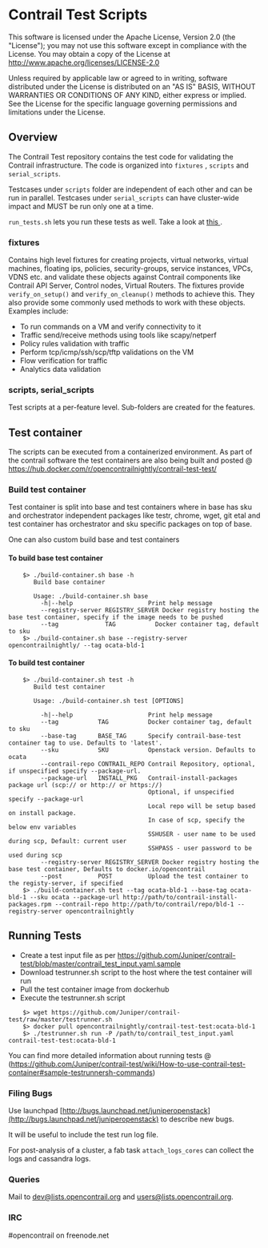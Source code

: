 ##
# Contrail Test Scripts

This software is licensed under the Apache License, Version 2.0 (the "License");
you may not use this software except in compliance with the License.
You may obtain a copy of the License at http://www.apache.org/licenses/LICENSE-2.0

Unless required by applicable law or agreed to in writing, software
distributed under the License is distributed on an "AS IS" BASIS,
WITHOUT WARRANTIES OR CONDITIONS OF ANY KIND, either express or implied.
See the License for the specific language governing permissions and
limitations under the License.

## Overview

The Contrail Test repository contains the test code for validating the Contrail infrastructure.
The code is organized into ``fixtures`` , ``scripts`` and ``serial_scripts``.

Testcases under ``scripts`` folder are independent of each other and can be run in parallel.
Testcases under ``serial_scripts`` can have cluster-wide impact and MUST be run only one at a time.

``run_tests.sh`` lets you run these tests as well. Take a look at [ this ](https://github.com/Juniper/contrail-test/wiki/Running-Tests).

### fixtures

Contains high level fixtures for creating projects, virtual networks, virtual machines, floating ips, policies, security-groups, service instances, VPCs, VDNS etc. and validate these objects against Contrail components like Contrail API Server, Control nodes, Virtual Routers. 
The fixtures provide ``verify_on_setup()`` and ``verify_on_cleanup()`` methods to achieve this. They also provide some commonly used methods to work with these objects. 
Examples include:
- To run commands on a VM and verify connectivity to it
- Traffic send/receive methods using tools like scapy/netperf 
- Policy rules validation with traffic 
- Perform tcp/icmp/ssh/scp/tftp validations on the VM
- Flow verification for traffic
- Analytics data validation

### scripts, serial_scripts

Test scripts at a per-feature level. Sub-folders are created for the features. 

## Test container

The scripts can be executed from a containerized environment.
As part of the contrail software the test containers are also being built and posted @ https://hub.docker.com/r/opencontrailnightly/contrail-test-test/

### Build test container
Test container is split into base and test containers where in base has sku and
orchestrator independent packages like testr, chrome, wget, git etal and
test container has orchestrator and sku specific packages on top of base.

One can also custom build base and test containers
#### To build base test container
```
    $> ./build-container.sh base -h
       Build base container

       Usage: ./build-container.sh base
         -h|--help                     Print help message
         --registry-server REGISTRY_SERVER Docker registry hosting the base test container, specify if the image needs to be pushed
         --tag             TAG           Docker container tag, default to sku
    $> ./build-container.sh base --registry-server opencontrailnightly/ --tag ocata-bld-1
```
#### To build test container
```
    $> ./build-container.sh test -h
       Build test container

       Usage: ./build-container.sh test [OPTIONS]

         -h|--help                     Print help message
         --tag           TAG           Docker container tag, default to sku
         --base-tag      BASE_TAG      Specify contrail-base-test container tag to use. Defaults to 'latest'.
         --sku           SKU           Openstack version. Defaults to ocata
         --contrail-repo CONTRAIL_REPO Contrail Repository, optional, if unspecified specify --package-url.
         --package-url   INSTALL_PKG   Contrail-install-packages package url (scp:// or http:// or https://)
                                       Optional, if unspecified specify --package-url
                                       Local repo will be setup based on install package.
                                       In case of scp, specify the below env variables
                                       SSHUSER - user name to be used during scp, Default: current user
                                       SSHPASS - user password to be used during scp
         --registry-server REGISTRY_SERVER Docker registry hosting the base test container, Defaults to docker.io/opencontrail
         --post          POST          Upload the test container to the registy-server, if specified
    $> ./build-container.sh test --tag ocata-bld-1 --base-tag ocata-bld-1 --sku ocata --package-url http://path/to/contrail-install-packages.rpm --contrail-repo http://path/to/contrail/repo/bld-1 --registry-server opencontrailnightly
```

## Running Tests
* Create a test input file as per https://github.com/Juniper/contrail-test/blob/master/contrail_test_input.yaml.sample
* Download testrunner.sh script to the host where the test container will run
* Pull the test container image from dockerhub
* Execute the testrunner.sh script
```
    $> wget https://github.com/Juniper/contrail-test/raw/master/testrunner.sh
    $> docker pull opencontrailnightly/contrail-test-test:ocata-bld-1
    $> ./testrunner.sh run -P /path/to/contrail_test_input.yaml contrail-test-test:ocata-bld-1
```
You can find more detailed information about running tests @ (https://github.com/Juniper/contrail-test/wiki/How-to-use-contrail-test-container#sample-testrunnersh-commands)

### Filing Bugs
Use launchpad [http://bugs.launchpad.net/juniperopenstack](http://bugs.launchpad.net/juniperopenstack) to describe new bugs.

It will be useful to include the test run log file. 

For post-analysis of a cluster, a fab task ``attach_logs_cores`` can collect the logs and cassandra logs.

### Queries
Mail to
dev@lists.opencontrail.org and
users@lists.opencontrail.org.
### IRC 
\#opencontrail on freenode.net
